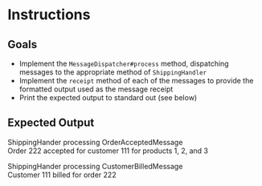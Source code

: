 # Instructions

## Goals

- Implement the `MessageDispatcher#process` method, dispatching messages to the appropriate method of `ShippingHandler`
- Implement the `receipt` method of each of the messages to provide the formatted output used as the message receipt
- Print the expected output to standard out (see below)

## Expected Output

ShippingHander processing OrderAcceptedMessage  
Order 222 accepted for customer 111 for products 1, 2, and 3

ShippingHander processing CustomerBilledMessage  
Customer 111 billed for order 222
